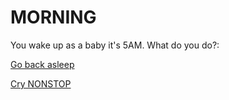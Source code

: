 # MORNING

You wake up as a baby it's 5AM. What do you do?:  

[Go back asleep](decisions/clothing.md)  

[Cry NONSTOP](decisions/eat.md)
